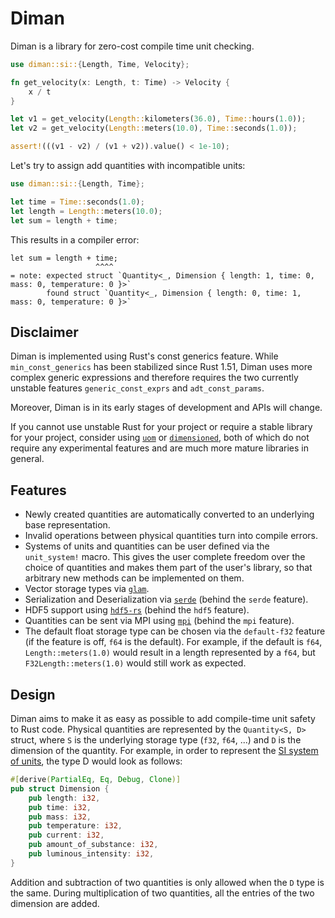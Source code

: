 # Diman
Diman is a library for zero-cost compile time unit checking.

```rust ignore
use diman::si::{Length, Time, Velocity};

fn get_velocity(x: Length, t: Time) -> Velocity {
    x / t
}

let v1 = get_velocity(Length::kilometers(36.0), Time::hours(1.0));
let v2 = get_velocity(Length::meters(10.0), Time::seconds(1.0));

assert!(((v1 - v2) / (v1 + v2)).value() < 1e-10);
```

Let's try to assign add quantities with incompatible units:
```rust compile_fail
use diman::si::{Length, Time};

let time = Time::seconds(1.0);
let length = Length::meters(10.0);
let sum = length + time;
```
This results in a compiler error:
```text
let sum = length + time;
                   ^^^^
= note: expected struct `Quantity<_, Dimension { length: 1, time: 0, mass: 0, temperature: 0 }>`
        found struct `Quantity<_, Dimension { length: 0, time: 1, mass: 0, temperature: 0 }>`
```


## Disclaimer
Diman is implemented using Rust's const generics feature. While `min_const_generics` has been stabilized since Rust 1.51, Diman uses more complex generic expressions and therefore requires the two currently unstable features `generic_const_exprs` and `adt_const_params`. 

Moreover, Diman is in its early stages of development and APIs will change.

If you cannot use unstable Rust for your project or require a stable library for your project, consider using [`uom`](https://crates.io/crates/uom) or [`dimensioned`](https://crates.io/crates/dimensioned), both of which do not require any experimental features and are much more mature libraries in general.

## Features
* Newly created quantities are automatically converted to an underlying base representation.
* Invalid operations between physical quantities turn into compile errors.
* Systems of units and quantities can be user defined via the `unit_system!` macro. This gives the user complete freedom over the choice of quantities and makes them part of the user's library, so that arbitrary new methods can be implemented on them.
* Vector storage types via [`glam`](https://crates.io/crates/glam/).
* Serialization and Deserialization via [`serde`](https://crates.io/crates/serde) (behind the `serde` feature).
* HDF5 support using [`hdf5-rs`](https://crates.io/crates/hdf5-rs/) (behind the `hdf5` feature).
* Quantities can be sent via MPI using [`mpi`](https://crates.io/crates/mpi) (behind the `mpi` feature).
* The default float storage type can be chosen via the `default-f32` feature (if the feature is off, `f64` is the default). For example, if the default is `f64`, `Length::meters(1.0)` would result in a length represented by a `f64`, but `F32Length::meters(1.0)` would still work as expected.

## Design
Diman aims to make it as easy as possible to add compile-time unit safety to Rust code. Physical quantities are represented by the `Quantity<S, D>` struct, where `S` is the underlying storage type (`f32`, `f64`, ...) and `D` is the  dimension of the quantity. For example, in order to represent the [SI system of units](https://www.nist.gov/pml/owm/metric-si/si-units), the type D would look as follows:
```rust
#[derive(PartialEq, Eq, Debug, Clone)]
pub struct Dimension {
    pub length: i32,
    pub time: i32,
    pub mass: i32,
    pub temperature: i32,
    pub current: i32,
    pub amount_of_substance: i32,
    pub luminous_intensity: i32,
}
```
Addition and subtraction of two quantities is only allowed when the `D` type is the same. During multiplication of two quantities, all the entries of the two dimension are added.
